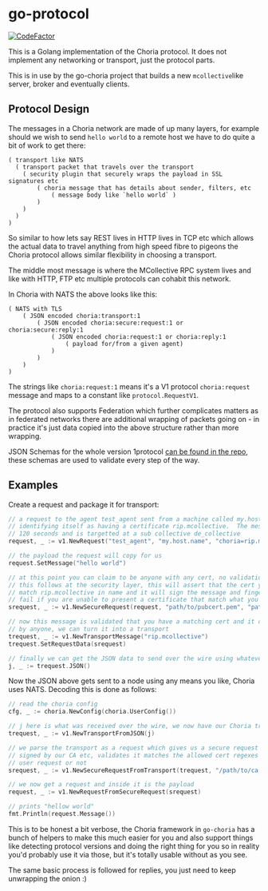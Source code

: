 # go-protocol

[![CodeFactor](https://www.codefactor.io/repository/github/choria-io/go-protocol/badge)](https://www.codefactor.io/repository/github/choria-io/go-protocol)

This is a Golang implementation of the Choria protocol.  It does not implement any networking or transport, just the protocol parts.

This is in use by the go-choria project that builds a new `mcollective`like server, broker and eventually clients.

## Protocol Design

The messages in a Choria network are made of up many layers, for example should we wish to send `hello world` to a remote host we have to do quite a bit of work to get there:

```
( transport like NATS
  ( transport packet that travels over the transport
    ( security plugin that securely wraps the payload in SSL signatures etc
        ( choria message that has details about sender, filters, etc
            ( message body like `hello world` )
        )
    )
  )
)
```

So similar to how lets say REST lives in HTTP lives in TCP etc which allows the actual data to travel anything from high speed fibre to pigeons the Choria protocol allows similar flexibility in choosing a transport.

The middle most message is where the MCollective RPC system lives and like with HTTP, FTP etc multiple protocols can cohabit this network.

In Choria with NATS the above looks like this:

```
( NATS with TLS
    ( JSON encoded choria:transport:1
        ( JSON encoded choria:secure:request:1 or choria:secure:reply:1
            ( JSON encoded choria:request:1 or choria:reply:1
                ( payload for/from a given agent)
            )
        )
    )
)
```

The strings like `choria:request:1` means it's a V1 protocol `choria:request` message and maps to a constant like `protocol.RequestV1`.

The protocol also supports Federation which further complicates matters as in federated networks there are additional wrapping of packets going on - in practice it's just data copied into the above structure rather than more wrapping.

JSON Schemas for the whole version 1protocol [can be found in the repo](https://github.com/choria-io/go-protocol/tree/master/protocol/v1/schema), these schemas are used to validate every step of the way.


## Examples

Create a request and package it for transport:

```go
// a request to the agent test_agent sent from a machine called my.host.name and a user
// identifying itself as having a certificate rip.mcollective.  The message may live for
// 120 seconds and is targetted at a sub collective de_collective
request, _ := v1.NewRequest("test_agent", "my.host.name", "choria=rip.mcollective", 120, "unique_req_id", "de_collective")

// the payload the request will copy for us
request.SetMessage("hello world")

// at this point you can claim to be anyone with any cert, no validation is done yet,
// this follows at the security layer, this will assert that the cert you give does actually
// match rip.mcollective in name and it will sign the message and fingerprint it, this will
// fail if you are unable to present a certificate that match what you claimed above
srequest, _ := v1.NewSecureRequest(request, "path/to/pubcert.pem", "path/to/privatecert.pem")

// now this message is validated that you have a matching cert and it cannot be tampered with
// by anyone, we can turn it into a transport
trequest, _ := v1.NewTransportMessage("rip.mcollective")
trequest.SetRequestData(srequest)

// finally we can get the JSON data to send over the wire using whatever means we like
j, _ := trequest.JSON()
```

Now the JSON above gets sent to a node using any means you like, Choria uses NATS.  Decoding this is done as follows:

```go
// read the choria config
cfg, _ := choria.NewConfig(choria.UserConfig())

// j here is what was received over the wire, we now have our Choria transport
trequest, _ := v1.NewTransportFromJSON(j)

// we parse the transport as a request which gives us a secure request - and validates the sender is
// signed by our CA etc, validates it matches the allowed cert regexes and determines if its a super
// user request or not
srequest, _ := v1.NewSecureRequestFromTransport(trequest, "/path/to/ca.pem", "/path/to/ssl_cache", cfg.Choria.CertnameWhitelist, cfg.Choria.PrivilegedUsers, false)

// we now get a request and inside it is the payload
request, _ := v1.NewRequestFromSecureRequest(srequest)

// prints "hellow world"
fmt.Println(request.Message())
```

This is to be honest a bit verbose, the Choria framework in `go-choria` has a bunch of helpers to make this much easier for you and also support things like detecting protocol versions and doing the right thing for you so in reality you'd probably use it via those, but it's totally usable without as you see.

The same basic process is followed for replies, you just need to keep unwrapping the onion :)
